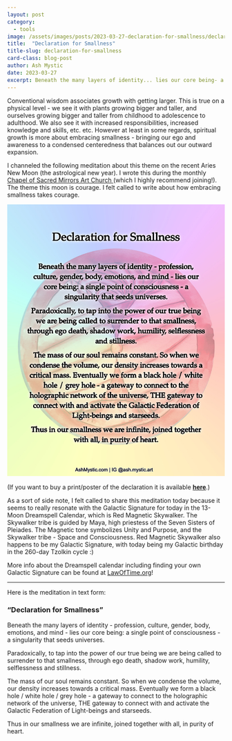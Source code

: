 ```yaml
---
layout: post
category:
  - tools
image: /assets/images/posts/2023-03-27-declaration-for-smallness/declaration_for_smallness.jpg
title:  "Declaration for Smallness"
title-slug: declaration-for-smallness
card-class: blog-post
author: Ash Mystic
date: 2023-03-27
excerpt: Beneath the many layers of identity... lies our core being- a single point of consciousness- a singularity that seeds universes.
---
```


Conventional wisdom associates growth with getting larger. This is true on a physical level - we see it with plants growing bigger and taller, and ourselves growing bigger and taller from childhood to adolescence to adulthood. We also see it with increased responsibilities, increased knowledge and skills, etc. etc. However at least in some regards, spiritual growth is more about embracing smallness - bringing our ego and awareness to a condensed centeredness that balances out our outward expansion.

I channeled the following meditation about this theme on the recent Aries New Moon (the astrological new year). I wrote this during the monthly <a href="https://www.cosm.org/calendar/art-church" target="_blank">Chapel of Sacred Mirrors Art Church </a> (which I highly recommend joining!). The theme this moon is courage. I felt called to write about how embracing smallness takes courage.

<img class="post-image-fullwidth" src="/assets/images/posts/2023-03-27-declaration-for-smallness/declaration_for_smallness.jpg" alt="declaration for smallness meditation"/>

(If you want to buy a print/poster of the declaration it is available <a href="https://www.redbubble.com/people/ash-mystic/works/142837281-declaration-for-smallness" target="_blank"><b>here</b></a>.)

As a sort of side note, I felt called to share this meditation today because it seems to really resonate with the Galactic Signature for today in the 13-Moon Dreamspell Calendar, which is Red Magnetic Skywalker. The Skywalker tribe is guided by Maya, high priestess of the Seven Sisters of Pleiades. The Magnetic tone symbolizes Unity and Purpose, and the Skywalker tribe - Space and Consciousness. Red Magnetic Skywalker also happens to be my Galactic Signature, with today being my Galactic birthday in the 260-day Tzolkin cycle :)

More info about the Dreamspell calendar including finding your own Galactic Signature can be found at <a href="https://lawoftime.org" target="_blank">LawOfTime.org</a>!

---

Here is the meditation in text form:

### “Declaration for Smallness”

Beneath the many layers of identity - profession, culture, gender, body, emotions, and mind - lies our core being: a single point of consciousness - a singularity that seeds universes.

Paradoxically, to tap into the power of our true being we are being called to surrender to that smallness, through ego death, shadow work, humility, selflessness and stillness.

The mass of our soul remains constant. So when we condense the volume, our density increases towards a critical mass. Eventually we form a black hole / white hole / grey hole - a gateway to connect to the holographic network of the universe, THE gateway to connect with and activate the Galactic Federation of Light-beings and starseeds.

Thus in our smallness we are infinite, joined together with all, in purity of heart.
